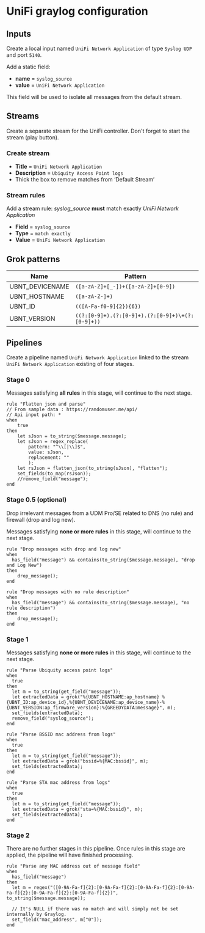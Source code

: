 # UniFi graylog configuration

## Inputs

Create a local input named `UniFi Network Application` of type `Syslog UDP` and port `5140`.

Add a static field:
* **name** = `syslog_source`
* **value** = `UniFi Network Application`

This field will be used to isolate all messages from the default stream.

## Streams

Create a separate stream for the UniFi controller.
Don't forget to start the stream (play button).

### Create stream

* **Title** = `UniFi Network Application`
* **Description** = `Ubiquity Access Point logs`
* Thick the box to remove matches from ‘Default Stream’

### Stream rules

Add a stream rule: _syslog_source_ **must** match exactly _UniFi Network Application_

* **Field** = `syslog_source`
* **Type** = `match exactly`
* **Value** = `UniFi Network Application`

## Grok patterns

| Name           | Pattern                                          |
| -------------- | ------------------------------------------------ |
| UBNT_DEVICENAME| `([a-zA-Z]+[_-])+([a-zA-Z]+[0-9])`               |
| UBNT_HOSTNAME  | `([a-zA-Z-]+)`                                   |
| UBNT_ID        | `(([A-Fa-f0-9]{2}){6})`                          |
| UBNT_VERSION   | `((?:[0-9]+).(?:[0-9]+).(?:[0-9]+)\+(?:[0-9]+))` |


## Pipelines

Create a pipeline named `UniFi Network Application` linked to the stream `UniFi Network Application` existing of four stages.


### Stage 0

Messages satisfying **all rules** in this stage, will continue to the next stage.

```
rule "Flatten json and parse"
// From sample data : https://randomuser.me/api/
// Api input path: *
when
    true
then
    let sJson = to_string($message.message);
    let sJson = regex_replace(
        pattern: "^\\[|\\]$",
        value: sJson,
        replacement: ""
        );
    let rsJson = flatten_json(to_string(sJson), "flatten");
    set_fields(to_map(rsJson));
    //remove_field("message");
end
```

### Stage 0.5 (optional)

Drop irrelevant messages from a UDM Pro/SE related to DNS (no rule) and firewall (drop and log new).

Messages satisfying **none or more rules** in this stage, will continue to the next stage.

```
rule "Drop messages with drop and log new"
when
  has_field("message") && contains(to_string($message.message), "drop and Log New")
then
    drop_message();
end
```

```
rule "Drop messages with no rule description"
when
  has_field("message") && contains(to_string($message.message), "no rule description")
then
    drop_message();
end
```

### Stage 1

Messages satisfying **none or more rules** in this stage, will continue to the next stage.

```
rule "Parse Ubiquity access point logs"
when
  true
then
  let m = to_string(get_field("message"));
  let extractedData = grok("%{UBNT_HOSTNAME:ap_hostname} %{UBNT_ID:ap_device_id},%{UBNT_DEVICENAME:ap_device_name}-%{UBNT_VERSION:ap_firmware_version}:%{GREEDYDATA:message}", m);
  set_fields(extractedData);
  remove_field("syslog_source");
end
```

```
rule "Parse BSSID mac address from logs"
when
  true
then
  let m = to_string(get_field("message"));
  let extractedData = grok("bssid=%{MAC:bssid}", m);
  set_fields(extractedData);
end
```

```
rule "Parse STA mac address from logs"
when
  true
then
  let m = to_string(get_field("message"));
  let extractedData = grok("sta=%{MAC:bssid}", m);
  set_fields(extractedData);
end
```

### Stage 2

There are no further stages in this pipeline. 
Once rules in this stage are applied, the pipeline will have finished processing.

```
rule "Parse any MAC address out of message field"
when
  has_field("message")
then
  let m = regex("([0-9A-Fa-f]{2}:[0-9A-Fa-f]{2}:[0-9A-Fa-f]{2}:[0-9A-Fa-f]{2}:[0-9A-Fa-f]{2}:[0-9A-Fa-f]{2})", to_string($message.message));
  
  // It's NULL if there was no match and will simply not be set internally by Graylog.
  set_field("mac_address", m["0"]);
end
```
